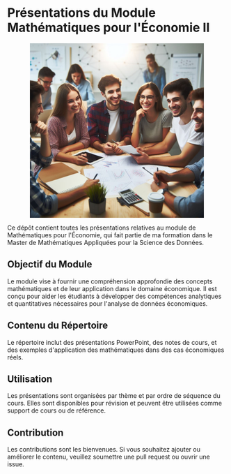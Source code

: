 # Présentations du Module Mathématiques pour l'Économie II

<img src="Assets/ecopic.jpeg" alt="Image" height="400px" width="400px" style="display: block; margin: 0 auto;">

Ce dépôt contient toutes les présentations relatives au module de Mathématiques pour l'Économie, qui fait partie de ma formation dans le Master de Mathématiques Appliquées pour la Science des Données.

## Objectif du Module

Le module vise à fournir une compréhension approfondie des concepts mathématiques et de leur application dans le domaine économique. Il est conçu pour aider les étudiants à développer des compétences analytiques et quantitatives nécessaires pour l'analyse de données économiques.

## Contenu du Répertoire

Le répertoire inclut des présentations PowerPoint, des notes de cours, et des exemples d'application des mathématiques dans des cas économiques réels.

## Utilisation

Les présentations sont organisées par thème et par ordre de séquence du cours. Elles sont disponibles pour révision et peuvent être utilisées comme support de cours ou de référence.

## Contribution

Les contributions sont les bienvenues. Si vous souhaitez ajouter ou améliorer le contenu, veuillez soumettre une pull request ou ouvrir une issue.

